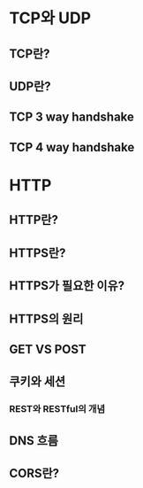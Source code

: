 # TCP와 UDP
## TCP란? 
## UDP란? 

## TCP 3 way handshake
## TCP 4 way handshake

# HTTP
## HTTP란?
## HTTPS란?
## HTTPS가 필요한 이유?
## HTTPS의 원리 

## GET VS POST 
## 쿠키와 세션
### REST와 RESTful의 개념   
## DNS 흐름 

## CORS란?   

